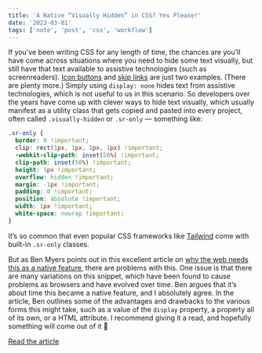 ```yaml
---
title: 'A Native “Visually Hidden” in CSS? Yes Please!'
date: '2023-03-01'
tags: ['note', 'post', 'css', 'workflow']
---
```


If you’ve been writing CSS for any length of time, the chances are you’ll have come across situations where you need to hide some text visually, but still have that text available to assistive technologies (such as screenreaders). [Icon buttons](https://www.sarasoueidan.com/blog/accessible-icon-buttons/) and [skip links](https://css-tricks.com/how-to-create-a-skip-to-content-link/) are just two examples. (There are plenty more.) Simply using `display: none` hides text from assistive technologies, which is not useful to us in this scenario. So developers over the years have come up with clever ways to hide text visually, which usually manifest as a utility class that gets copied and pasted into every project, often called `.visually-hidden` or `.sr-only` — something like:

```css
.sr-only {
  border: 0 !important;
  clip: rect(1px, 1px, 1px, 1px) !important;
  -webkit-clip-path: inset(50%) !important;
  clip-path: inset(50%) !important;
  height: 1px !important;
  overflow: hidden !important;
  margin: -1px !important;
  padding: 0 !important;
  position: absolute !important;
  width: 1px !important;
  white-space: nowrap !important;
}
```

It’s so common that even popular CSS frameworks like [Tailwind](https://tailwindcss.com) come with built-in `.sr-only` classes.

But as Ben Myers points out in this excellent article on [why the web needs this as a native feature](https://benmyers.dev/blog/native-visually-hidden/), there are problems with this. One issue is that there are many variations on this snippet, which have been found to cause problems as browsers and have evolved over time. Ben argues that it’s about time this became a native feature, and I absolutely agree. In the article, Ben outlines some of the advantages and drawbacks to the various forms this might take, such as a value of the `display` property, a property all of its own, or a HTML attribute. I recommend giving it a read, and hopefully something will come out of it 🙂

[Read the article](https://benmyers.dev/blog/native-visually-hidden/)
